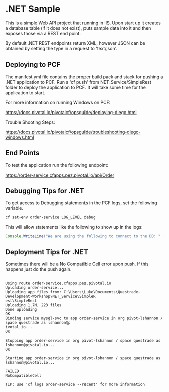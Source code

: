 # .NET Sample

This is a simple Web API project that running in IIS. Upon start up it creates a database table (if it does not exist), puts sample data into it and then exposes those via a REST end point.

By default .NET REST endpoints return XML, however JSON can be obtained by setting the type in a request to 'text/json'.

## Deploying to PCF

The manifest.yml file contains the proper build pack and stack for pushing a .NET application to PCF. Run a 'cf push' from NET_Service/SimpleRest folder to deploy the application to PCF. It will take some time for the application to start.

For more information on running Windows on PCF:

https://docs.pivotal.io/pivotalcf/opsguide/deploying-diego.html

Trouble Shooting Steps:

https://docs.pivotal.io/pivotalcf/opsguide/troubleshooting-diego-windows.html

## End Points

To test the application run the following endpoint:

https://order-service.cfapps.pez.pivotal.io/api/Order

## Debugging Tips for .NET

To get access to Debugging statements in the PCF logs, set the following variable.

```shell
cf set-env order-service LOG_LEVEL debug
```
This will allow statements like the following to show up in the logs:

```java
Console.WriteLine("We are using the following to connect to the DB: " + actualConnection);
```
## Deployment Tips for .NET

Sometimes there will be a No Compatible Cell error upon push. If this happens just do the push again.

```shell

Using route order-service.cfapps.pez.pivotal.io
Uploading order-service...
Uploading app files from: C:\Users\Luke\Documents\Questrade-Development-Workshop\NET_Service\SimpleR
est\SimpleRest
Uploading 1.7M, 223 files
Done uploading
OK
Binding service mysql-svc to app order-service in org pivot-lshannon / space questrade as lshannon@p
ivotal.io...
OK

Stopping app order-service in org pivot-lshannon / space questrade as lshannon@pivotal.io...
OK

Starting app order-service in org pivot-lshannon / space questrade as lshannon@pivotal.io...

FAILED
NoCompatibleCell

TIP: use 'cf logs order-service --recent' for more information
```

